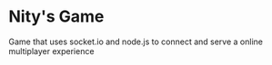 # Nity's Game
Game that uses socket.io and node.js to connect and serve a online multiplayer experience
